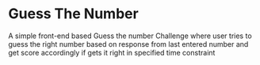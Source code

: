 # Guess The Number

A simple front-end based Guess the number Challenge where user tries to guess the right number based on response from last entered number and get score accordingly if gets it right in specified time constraint
